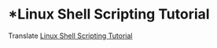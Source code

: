 *Linux Shell Scripting Tutorial
========
Translate [Linux Shell Scripting Tutorial](http://bash.cyberciti.biz/guide)
